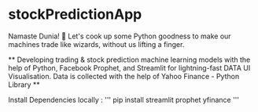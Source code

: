 # stockPredictionApp
Namaste Dunia! 🚀 Let's cook up some Python goodness to make our machines trade like wizards, without us lifting a finger. 

** Developing trading & stock prediction machine learning models with the help of Python, Facebook Prophet, and Streamlit for lightning-fast DATA UI Visualisation.
Data is collected with the help of Yahoo Finance - Python Library **

Install Dependencies locally :
'''
pip install streamlit prophet yfinance
'''
